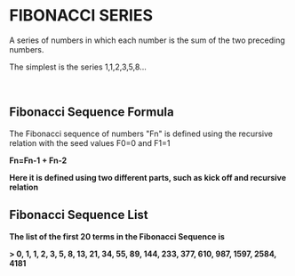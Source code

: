 <h1>FIBONACCI SERIES</h1>
<p>A series of numbers in which each number is the sum of the two preceding numbers.</p>
<p>The simplest is the series 1,1,2,3,5,8...</p>
<br>
<h2>Fibonacci Sequence Formula</h2>
<p>The Fibonacci sequence of numbers "Fn" is defined using the recursive relation with the seed values F0=0 and F1=1</p>
<p><b>Fn=Fn-1 + Fn-2</p>
<p>Here it is defined using two different parts, such as kick off and recursive relation</p>
<h2>Fibonacci Sequence List</h2>
<p>The list of the first 20 terms in the Fibonacci Sequence is</p>
> 0, 1, 1, 2, 3, 5, 8, 13, 21, 34, 55, 89, 144, 233, 377, 610, 987, 1597, 2584, 4181
